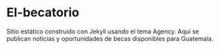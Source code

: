 # El-becatorio
Sitio estático construido con Jekyll usando el tema Agency. Aquí se publican noticias y oportunidades de becas disponibles para Guatemala.
